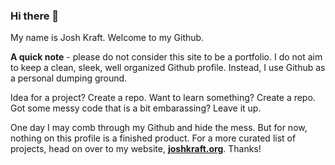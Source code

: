### Hi there 👋

My name is Josh Kraft. Welcome to my Github.

**A quick note** - please do not consider this site to be a portfolio. I do not aim to keep a clean, sleek, well organized Github profile. Instead, I use Github as a personal dumping ground. 

Idea for a project? Create a repo. 
Want to learn something? Create a repo. 
Got some messy code that is a bit embarassing? Leave it up. 

One day I may comb through my Github and hide the mess. But for now, nothing on this profile is a finished product. For a more curated list of projects, head on over to my website, **[joshkraft.org](www.joshkraft.org)**. Thanks!